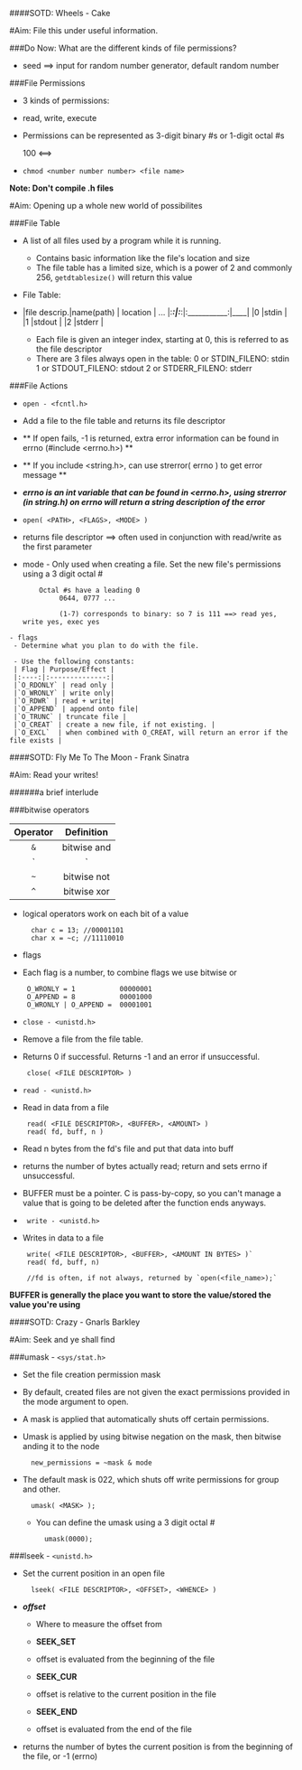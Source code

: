 ####SOTD: Wheels - Cake

#Aim: File this under useful information.

###Do Now: What are the different kinds of file permissions?

- seed ==> input for random number generator, default random number

###File Permissions

 - 3 kinds of permissions:
  - read, write, execute

   - Permissions can be represented as 3-digit binary #s or 1-digit octal #s

        100 <==> 

 - `chmod <number number number> <file name>`

**Note: Don't compile .h files**

#Aim: Opening up a whole new world of possibilites

###File Table

- A list of all files used by a program while it is running.
  - Contains basic information like the file's location and size
  - The file table has a limited size, which is a power of 2 and commonly 256,
       `getdtablesize()` will return this value

- File Table:

 - |file descrip.|name(path) | location | ...
   |:___________:|:___________:|:___________:|____|
   |0	   |stdin       |	
	|1   	   |stdout      |
	|2 	   |stderr      |
	   
     - Each file is given an integer index, starting at 0, this is referred to as the file descriptor
     - There are 3 files always open in the table:
       	    0 or STDIN_FILENO: stdin
	    1 or STDOUT_FILENO: stdout
	    2 or STDERR_FILENO: stderr

###File Actions
-  `open - <fcntl.h>`
 - Add a file to the file table and returns its file descriptor

 - **   If open fails, -1 is returned, extra error information can be found in errno (#include <errno.h>) **
 - **   If you include <string.h>, can use strerror( errno ) to get error message **

  - _**errno is an int variable that can be found in <errno.h>, using strerror (in string.h)
     on errno will return a string description of the error**_

 - `open( <PATH>, <FLAGS>, <MODE> )`
  - returns file descriptor ==> often used in conjunction with read/write as the first parameter

   - mode
    - Only used when creating a file. Set the new file's permissions using a 3 digit octal #

	         Octal #s have a leading 0
			      0644, 0777 ...

			      (1-7) corresponds to binary: so 7 is 111 ==> read yes, write yes, exec yes

	- flags
	 - Determine what you plan to do with the file.

     - Use the following constants:
	 | Flag | Purpose/Effect |
	 |:----:|:--------------:|
	 |`O_RDONLY` | read only |
	 |`O_WRONLY` | write only|
	 |`O_RDWR` | read + write|
	 |`O_APPEND` | append onto file|
	 |`O_TRUNC` | truncate file |
	 |`O_CREAT` | create a new file, if not existing. |
	 |`O_EXCL`  | when combined with O_CREAT, will return an error if the file exists |

####SOTD: Fly Me To The Moon - Frank Sinatra

#Aim: Read your writes!

######a brief interlude

###bitwise operators

| Operator | Definition |
|:--------:|:----------:|
|	`&` | bitwise and |
|	`|` | bitwise or  |
|	`~` | bitwise not |
|	`^` | bitwise xor |

- logical operators work on each bit of a value

		char c = 13; //00001101
		char x = ~c; //11110010

- flags
 - Each flag is a number, to combine flags we use bitwise or

		O_WRONLY = 1   	       00000001
		O_APPEND = 8	       00001000
		O_WRONLY | O_APPEND =  00001001

- `close - <unistd.h>`
 - Remove a file from the file table.

 - Returns 0 if successful. Returns -1 and an error if unsuccessful.

		close( <FILE DESCRIPTOR> )

- `read - <unistd.h>`
 - Read in data from a file

		read( <FILE DESCRIPTOR>, <BUFFER>, <AMOUNT> )
		read( fd, buff, n )

  - Read n bytes from the fd's file and put that data into buff

  - returns the number of bytes actually read; return and sets errno if unsuccessful.

  - BUFFER must be a pointer. C is pass-by-copy, so you can't manage a value that is going to be deleted after the function ends anyways.

- ` write - <unistd.h>`
 - Writes in data to a file

		write( <FILE DESCRIPTOR>, <BUFFER>, <AMOUNT IN BYTES> )`
		read( fd, buff, n)

		//fd is often, if not always, returned by `open(<file_name>);`

**BUFFER is generally the place you want to store the value/stored the value you're using**

####SOTD: Crazy - Gnarls Barkley

#Aim: Seek and ye shall find

###umask - `<sys/stat.h>`

- Set the file creation permission mask

- By default, created files are not given the exact permissions provided in the mode argument to open.

- A mask is applied that automatically shuts off certain permissions.

- Umask is applied by using bitwise negation on the mask, then bitwise anding it to the node

		new_permissions = ~mask & mode

- The default mask is 022, which shuts off write permissions for group and other.

		umask( <MASK> );
	- You can define the umask using a 3 digit octal #

			umask(0000);

###lseek - `<unistd.h>`

- Set the current position in an open file

		lseek( <FILE DESCRIPTOR>, <OFFSET>, <WHENCE> )

 - _**offset**_
   - Where to measure the offset from

   - **SEEK_SET**
    - offset is evaluated from the beginning of the file

   - **SEEK_CUR**
    - offset is relative to the current position in the file

   - **SEEK_END**
    - offset is evaluated from the end of the file
 
 - returns the number of bytes the current position is from the beginning of the file, or -1 (errno)
